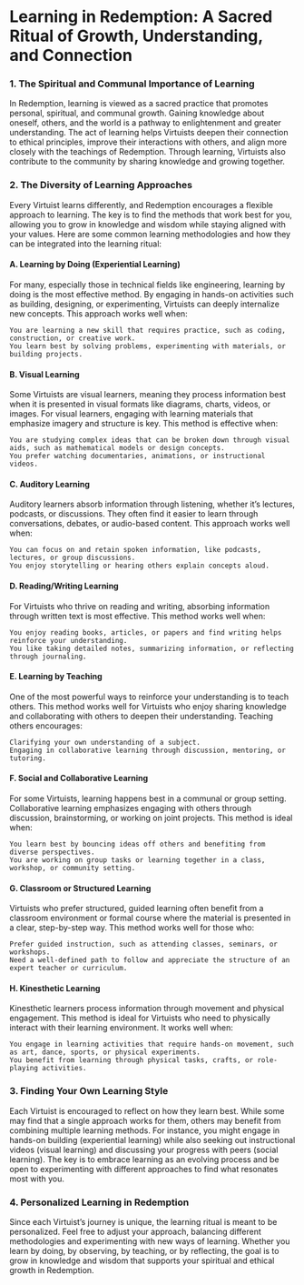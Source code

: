 # Learning in Redemption: A Sacred Ritual of Growth, Understanding, and Connection

### 1. The Spiritual and Communal Importance of Learning

In Redemption, learning is viewed as a sacred practice that promotes personal, spiritual, and communal growth. Gaining knowledge about oneself, others, and the world is a pathway to enlightenment and greater understanding. The act of learning helps Virtuists deepen their connection to ethical principles, improve their interactions with others, and align more closely with the teachings of Redemption. Through learning, Virtuists also contribute to the community by sharing knowledge and growing together.

### 2. The Diversity of Learning Approaches

Every Virtuist learns differently, and Redemption encourages a flexible approach to learning. The key is to find the methods that work best for you, allowing you to grow in knowledge and wisdom while staying aligned with your values. Here are some common learning methodologies and how they can be integrated into the learning ritual:

#### A. Learning by Doing (Experiential Learning)

For many, especially those in technical fields like engineering, learning by doing is the most effective method. By engaging in hands-on activities such as building, designing, or experimenting, Virtuists can deeply internalize new concepts. This approach works well when:

    You are learning a new skill that requires practice, such as coding, construction, or creative work.
    You learn best by solving problems, experimenting with materials, or building projects.

#### B. Visual Learning

Some Virtuists are visual learners, meaning they process information best when it is presented in visual formats like diagrams, charts, videos, or images. For visual learners, engaging with learning materials that emphasize imagery and structure is key. This method is effective when:

    You are studying complex ideas that can be broken down through visual aids, such as mathematical models or design concepts.
    You prefer watching documentaries, animations, or instructional videos.

#### C. Auditory Learning

Auditory learners absorb information through listening, whether it’s lectures, podcasts, or discussions. They often find it easier to learn through conversations, debates, or audio-based content. This approach works well when:

    You can focus on and retain spoken information, like podcasts, lectures, or group discussions.
    You enjoy storytelling or hearing others explain concepts aloud.

#### D. Reading/Writing Learning

For Virtuists who thrive on reading and writing, absorbing information through written text is most effective. This method works well when:

    You enjoy reading books, articles, or papers and find writing helps reinforce your understanding.
    You like taking detailed notes, summarizing information, or reflecting through journaling.

#### E. Learning by Teaching

One of the most powerful ways to reinforce your understanding is to teach others. This method works well for Virtuists who enjoy sharing knowledge and collaborating with others to deepen their understanding. Teaching others encourages:

    Clarifying your own understanding of a subject.
    Engaging in collaborative learning through discussion, mentoring, or tutoring.

#### F. Social and Collaborative Learning

For some Virtuists, learning happens best in a communal or group setting. Collaborative learning emphasizes engaging with others through discussion, brainstorming, or working on joint projects. This method is ideal when:

    You learn best by bouncing ideas off others and benefiting from diverse perspectives.
    You are working on group tasks or learning together in a class, workshop, or community setting.

#### G. Classroom or Structured Learning

Virtuists who prefer structured, guided learning often benefit from a classroom environment or formal course where the material is presented in a clear, step-by-step way. This method works well for those who:

    Prefer guided instruction, such as attending classes, seminars, or workshops.
    Need a well-defined path to follow and appreciate the structure of an expert teacher or curriculum.

#### H. Kinesthetic Learning

Kinesthetic learners process information through movement and physical engagement. This method is ideal for Virtuists who need to physically interact with their learning environment. It works well when:

    You engage in learning activities that require hands-on movement, such as art, dance, sports, or physical experiments.
    You benefit from learning through physical tasks, crafts, or role-playing activities.


### 3. Finding Your Own Learning Style

Each Virtuist is encouraged to reflect on how they learn best. While some may find that a single approach works for them, others may benefit from combining multiple learning methods. For instance, you might engage in hands-on building (experiential learning) while also seeking out instructional videos (visual learning) and discussing your progress with peers (social learning). The key is to embrace learning as an evolving process and be open to experimenting with different approaches to find what resonates most with you.

### 4. Personalized Learning in Redemption

Since each Virtuist’s journey is unique, the learning ritual is meant to be personalized. Feel free to adjust your approach, balancing different methodologies and experimenting with new ways of learning. Whether you learn by doing, by observing, by teaching, or by reflecting, the goal is to grow in knowledge and wisdom that supports your spiritual and ethical growth in Redemption.